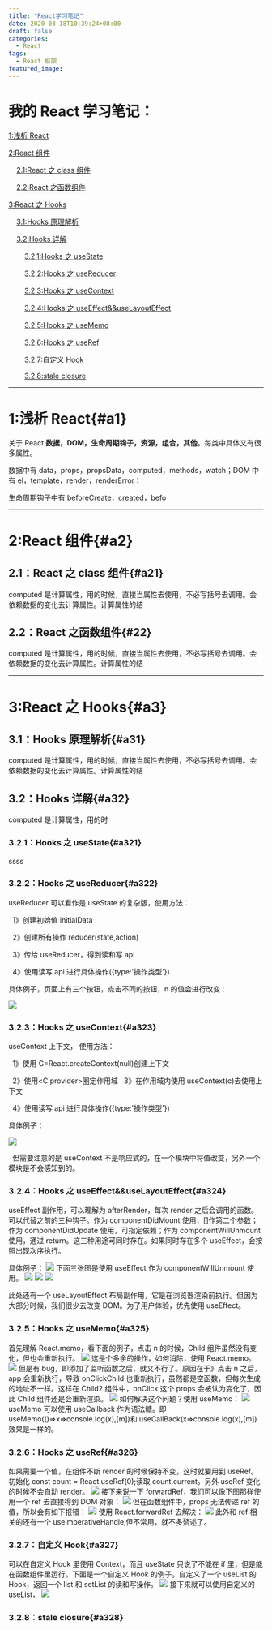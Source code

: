 ```yaml
---
title: "React学习笔记"
date: 2020-03-18T10:39:24+08:00
draft: false
categories:
  - React
tags:
  - React 框架
featured_image:
---
```


# 我的 React 学习笔记：

[1:浅析 React](#a1)

[2:React 组件](#a2)

&nbsp;&nbsp;&nbsp;&nbsp;[2.1:React 之 class 组件](#a21)

&nbsp;&nbsp;&nbsp;&nbsp;[2.2:React 之函数组件](#a22)

[3:React 之 Hooks](#a3)

&nbsp;&nbsp;&nbsp;&nbsp;[3.1:Hooks 原理解析](#a31)

&nbsp;&nbsp;&nbsp;&nbsp;[3.2:Hooks 详解](#a32)

&nbsp;&nbsp;&nbsp;&nbsp;&nbsp;&nbsp;&nbsp;&nbsp;[3.2.1:Hooks 之 useState](#a321)

&nbsp;&nbsp;&nbsp;&nbsp;&nbsp;&nbsp;&nbsp;&nbsp;[3.2.2:Hooks 之 useReducer](#a322)

&nbsp;&nbsp;&nbsp;&nbsp;&nbsp;&nbsp;&nbsp;&nbsp;[3.2.3:Hooks 之 useContext](#a323)

&nbsp;&nbsp;&nbsp;&nbsp;&nbsp;&nbsp;&nbsp;&nbsp;[3.2.4:Hooks 之 useEffect&&useLayoutEffect](#a324)

&nbsp;&nbsp;&nbsp;&nbsp;&nbsp;&nbsp;&nbsp;&nbsp;[3.2.5:Hooks 之 useMemo](#a325)

&nbsp;&nbsp;&nbsp;&nbsp;&nbsp;&nbsp;&nbsp;&nbsp;[3.2.6:Hooks 之 useRef](#a326)

&nbsp;&nbsp;&nbsp;&nbsp;&nbsp;&nbsp;&nbsp;&nbsp;[3.2.7:自定义 Hook](#a327)

&nbsp;&nbsp;&nbsp;&nbsp;&nbsp;&nbsp;&nbsp;&nbsp;[3.2.8:stale closure](#a328)

---

# 1:浅析 React{#a1}

关于 React **数据，DOM，生命周期钩子，资源，组合，其他**。每类中具体又有很多属性。

数据中有 data，props，propsData，computed，methods，watch；DOM 中有 el，template，render，renderError；

生命周期钩子中有 beforeCreate，created，befo

---

# 2:React 组件{#a2}

## 2.1：React 之 class 组件{#a21}

computed 是计算属性，用的时候，直接当属性去使用，不必写括号去调用。会依赖数据的变化去计算属性。计算属性的结

## 2.2：React 之函数组件{#22}

computed 是计算属性，用的时候，直接当属性去使用，不必写括号去调用。会依赖数据的变化去计算属性。计算属性的结

---

# 3:React 之 Hooks{#a3}

## 3.1：Hooks 原理解析{#a31}

computed 是计算属性，用的时候，直接当属性去使用，不必写括号去调用。会依赖数据的变化去计算属性。计算属性的结

## 3.2：Hooks 详解{#a32}

computed 是计算属性，用的时

### 3.2.1：Hooks 之 useState{#a321}

ssss

### 3.2.2：Hooks 之 useReducer{#a322}

useReducer 可以看作是 useState 的复杂版，使用方法：

&nbsp;&nbsp;1》创建初始值 initialData

&nbsp;&nbsp;2》创建所有操作 reducer(state,action)

&nbsp;&nbsp;3》传给 useReducer，得到读和写 api

&nbsp;&nbsp;4》使用读写 api 进行具体操作({type:'操作类型'})

具体例子，页面上有三个按钮，点击不同的按钮，n 的值会进行改变：

![](/images/tsak57React/useReducer1.png)

### 3.2.3：Hooks 之 useContext{#a323}

useContext 上下文， 使用方法：

&nbsp;&nbsp;1》使用 C=React.createContext(null)创建上下文

&nbsp;&nbsp;2》使用<C.provider>圈定作用域
&nbsp;&nbsp;3》在作用域内使用 useContext(c)去使用上下文

&nbsp;&nbsp;4》使用读写 api 进行具体操作({type:'操作类型'})

具体例子：

![](/images/tsak57React/useContext1.png)

&nbsp;&nbsp;但需要注意的是 useContext 不是响应式的，在一个模块中将值改变，另外一个模块是不会感知到的。

### 3.2.4：Hooks 之 useEffect&&useLayoutEffect{#a324}

useEffect 副作用，可以理解为 afterRender，每次 render 之后会调用的函数。可以代替之前的三种钩子。作为 componentDidMount 使用，[]作第二个参数；作为 componentDidUpdate 使用，可指定依赖；作为 componentWillUnmount 使用，通过 return。这三种用途可同时存在。如果同时存在多个 useEffect，会按照出现次序执行。

具体例子：
![](/images/tsak57React/useEffect1.png)
下面三张图是使用 useEffect 作为 componentWillUnmount 使用。
![](/images/tsak57React/useEffect2.png)
![](/images/tsak57React/useEffect3.png)
![](/images/tsak57React/useEffect4.png)

此处还有一个 useLayoutEffect 布局副作用，它是在浏览器渲染前执行。但因为大部分时候，我们很少去改变 DOM。为了用户体验，优先使用 useEffect。

### 3.2.5：Hooks 之 useMemo{#a325}

首先理解 React.memo，看下面的例子，点击 n 的时候，Child 组件虽然没有变化，但也会重新执行。
![](/images/tsak57React/usMemo1.png)
这是个多余的操作，如何消除，使用 React.memo。
![](/images/tsak57React/useMemo2.png)
但是有 bug，即添加了监听函数之后，就又不行了。原因在于》点击 n 之后，app 会重新执行，导致 onClickChild 也重新执行，虽然都是空函数，但每次生成的地址不一样。这样在 Child2 组件中，onClick 这个 props 会被认为变化了，因此 Child 组件还是会重新渲染。
![](/images/tsak57React/useMemo3.png)
如何解决这个问题？使用 useMemo：
![](/images/tsak57React/useMemo4.png)
useMemo 可以使用 useCallback 作为语法糖。即 useMemo(()=>x=>console.log(x),[m])和 useCallBack(x=>console.log(x),[m])效果是一样的。

### 3.2.6：Hooks 之 useRef{#a326}

如果需要一个值，在组件不断 render 的时候保持不变，这时就要用到 useRef。初始化 const count = React.useRef(0);读取 count.current。另外 useRef 变化的时候不会自动 render。
![](/images/tsak57React/useRef1.png)
接下来说一下 forwardRef，我们可以像下图那样使用一个 ref 去直接得到 DOM 对象：
![](/images/tsak57React/forwardRef1.png)
但在函数组件中，props 无法传递 ref 的值，所以会有如下报错：
![](/images/tsak57React/forwardRef2.png)
使用 React.forwardRef 去解决：
![](/images/tsak57React/forwardRef3.png)
此外和 ref 相关的还有一个 useImperativeHandle,但不常用，就不多赘述了。

### 3.2.7：自定义 Hook{#a327}

可以在自定义 Hook 里使用 Context，而且 useState 只说了不能在 if 里，但是能在函数组件里运行。下面是一个自定义 Hook 的例子。自定义了一个 useList 的 Hook，返回一个 list 和 setList 的读和写操作。
![](/images/tsak57React/hook1.png)
接下来就可以使用自定义的 useList，
![](/images/tsak57React/hook2.png)

### 3.2.8：stale closure{#a328}
